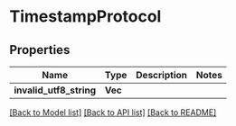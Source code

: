 # TimestampProtocol

## Properties

Name | Type | Description | Notes
------------ | ------------- | ------------- | -------------
**invalid_utf8_string** | **Vec<i32>** |  | 

[[Back to Model list]](../README.md#documentation-for-models) [[Back to API list]](../README.md#documentation-for-api-endpoints) [[Back to README]](../README.md)


